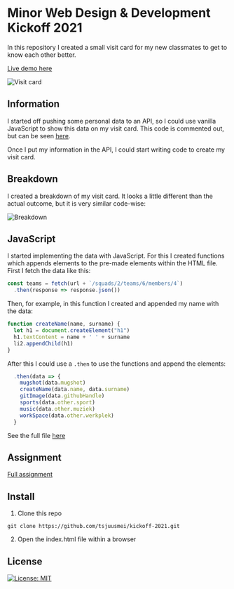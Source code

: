 # Minor Web Design & Development Kickoff 2021

In this repository I created a small visit card for my new classmates to get to know each other better.

[Live demo here](https://visitcardguus.netlify.app/)

![Visit card](https://i.imgur.com/kEVxXI3.jpeg)

## Information

I started off pushing some personal data to an API, so I could use vanilla JavaScript to show this data on my visit card.
This code is commented out, but can be seen [here](https://github.com/tsjuusmei/kickoff-2021/blob/main/js/app.js#L67-L96).

Once I put my information in the API, I could start writing code to create my visit card.

## Breakdown

I created a breakdown of my visit card. It looks a little different than the actual outcome, but it is very similar code-wise:

![Breakdown](https://i.imgur.com/hDBaXzK.jpeg)

## JavaScript

I started implementing the data with JavaScript. For this I created functions which appends elements to the pre-made elements within the HTML file. First I fetch the data like this: 

```js
const teams = fetch(url + `/squads/2/teams/6/members/4`)
  .then(response => response.json())
```

Then, for example, in this function I created and appended my name with the data:

```js
function createName(name, surname) {
  let h1 = document.createElement("h1")
  h1.textContent = name + ' ' + surname
  li2.appendChild(h1)
}
```

After this I could use a `.then` to use the functions and append the elements:

```js
  .then(data => {
    mugshot(data.mugshot)
    createName(data.name, data.surname)
    gitImage(data.githubHandle)
    sports(data.other.sport)
    music(data.other.muziek)
    workSpace(data.other.werkplek)
  }
```

See the full file [here](https://github.com/tsjuusmei/kickoff-2021/blob/main/js/app.js)

## Assignment

[Full assignment](https://cmda-minor-web.github.io/kickoff-2021/)

## Install

1. Clone this repo

```
git clone https://github.com/tsjuusmei/kickoff-2021.git
```

2. Open the index.html file within a browser


## License

[![License: MIT](https://img.shields.io/badge/License-MIT-yellow.svg)](https://opensource.org/licenses/MIT)

